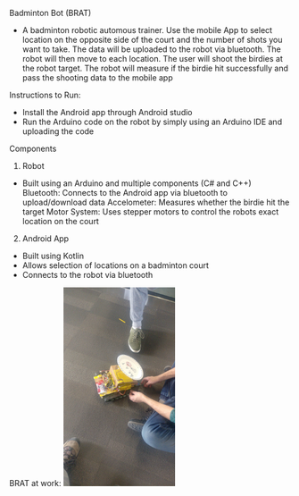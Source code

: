 Badminton Bot (BRAT)

- A badminton robotic automous trainer. Use the mobile App to select location on the opposite side of the court and the number of shots you want to take. The data will be uploaded to the robot via bluetooth. The robot will then move to each location. The user will shoot the birdies at the robot target. The robot will measure if the birdie hit successfully and pass the shooting data to the mobile app


Instructions to Run:
- Install the Android app through Android studio
- Run the Arduino code on the robot by simply using an Arduino IDE and uploading the code


Components

1. Robot
- Built using an Arduino and multiple components (C# and C++)
Bluetooth: Connects to the Android app via bluetooth to upload/download data
Accelometer: Measures whether the birdie hit the target
Motor System: Uses stepper motors to control the robots exact location on the court


2. Android App
- Built using Kotlin
- Allows selection of locations on a badminton court
- Connects to the robot via bluetooth


BRAT at work:
<img src="Photos/IMG_20200119_141937.jpg" alt="Photo of Brat" width="200"/>
